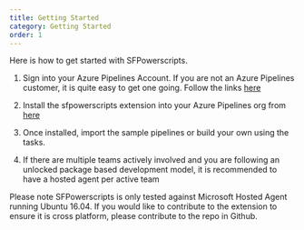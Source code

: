 ```yaml
---
title: Getting Started
category: Getting Started
order: 1
---
```


Here is how to get started with SFPowerscripts.

1. Sign into your Azure Pipelines Account. If you are not an Azure Pipelines customer, it is quite easy to get one going. Follow the links [here](https://azure.microsoft.com/en-au/services/devops/)

2. Install  the sfpowerscripts extension into your Azure Pipelines org from [here](https://marketplace.visualstudio.com/items?itemName=AzlamSalam.sfpowerscripts)

3. Once installed, import the sample pipelines or build your own using the tasks.

4. If there are multiple teams actively involved and you are following an unlocked package based development model, it is recommended to have a hosted agent per active team


Please note SFPowerscripts is only tested against Microsoft Hosted Agent running Ubuntu 16.04. If you would like to contribute to the extension to ensure it is cross platform, please contribute to the repo in Github.